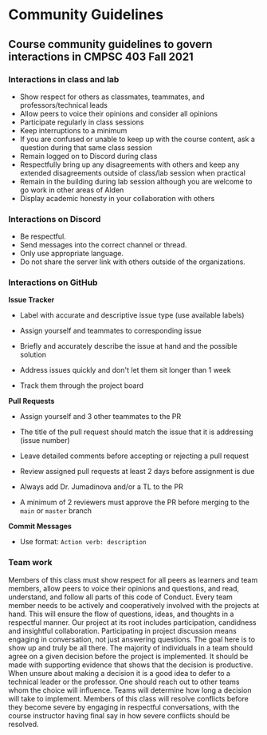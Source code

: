 # Community Guidelines

## Course community guidelines to govern interactions in CMPSC 403 Fall 2021

### Interactions in class and lab

- Show respect for others as classmates, teammates, and professors/technical leads
- Allow peers to voice their opinions and consider all opinions
- Participate regularly in class sessions
- Keep interruptions to a minimum
- If you are confused or unable to keep up with the course content, ask a question during that same class session
- Remain logged on to Discord during class
- Respectfully bring up any disagreements with others and keep any extended disagreements outside of class/lab session when practical
- Remain in the building during lab session although you are welcome to go work in other areas of Alden
- Display academic honesty in your collaboration with others

### Interactions on Discord

- Be respectful.
- Send messages into the correct channel or thread.
- Only use appropriate language.
- Do not share the server link with others outside of the organizations.

### Interactions on GitHub

**Issue Tracker**

- Label with accurate and descriptive issue type (use available labels)

- Assign yourself and teammates to corresponding issue

- Briefly and accurately describe the issue at hand and the possible solution

- Address issues quickly and don't let them sit longer than 1 week

- Track them through the project board

**Pull Requests**

- Assign yourself and 3 other teammates to the PR

- The title of the pull request should match the issue that it is addressing (issue number)

- Leave detailed comments before accepting or rejecting a pull request

- Review assigned pull requests at least 2 days before assignment is due

- Always add Dr. Jumadinova and/or a TL to the PR

- A minimum of 2 reviewers must approve the PR before merging to the `main` or `master` branch

**Commit Messages**

- Use format: `Action verb: description`

### Team work

Members of this class must show respect for all peers as learners and team members, allow peers to voice their opinions and questions, and read, understand, and follow all parts of this code of Conduct. Every team member needs to be actively and cooperatively involved with the projects at hand. This will ensure the flow of questions, ideas, and thoughts in a respectful manner. Our project at its root includes participation, candidness and insightful collaboration. Participating in project discussion means engaging in conversation, not just answering questions. The goal here is to show up and truly be all there. The majority of individuals in a team should agree on a given decision before the project is implemented. It should be made with supporting evidence that shows that the decision is productive. When unsure about making a decision it is a good idea to defer to a technical leader or the professor. One should reach out to other teams whom the choice will influence. Teams will determine how long a decision will take to implement. Members of this class will resolve conflicts before they become severe by engaging in respectful conversations, with the course instructor having final say in how severe conflicts should be resolved.
